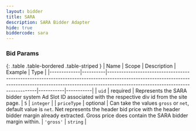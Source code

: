 ```yaml
---
layout: bidder
title: SARA
description: SARA Bidder Adapter
hide: true
biddercode: sara
---
```


### Bid Params

{: .table .table-bordered .table-striped }
| Name        | Scope    | Description                                                                                                                                                                                                | Example   | Type      |
|-------------|----------|------------------------------------------------------------------------------------------------------------------------------------------------------------------------------------------------------------|-----------|-----------|
| `uid`       | required | Represents the SARA bidder system Ad Slot ID associated with the respective div id from the site page.                                                                                                     | `5`       | `integer` |
| `priceType` | optional | Can take the values `gross` or `net`, default value is `net`. Net represents the header bid price with the header bidder margin already extracted. Gross price does contain the SARA bidder margin within. | `'gross'` | `string`  |
